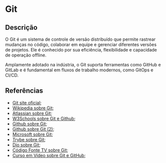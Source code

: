 # Git


## Descrição

O Git é um sistema de controle de versão distribuído que permite rastrear mudanças no código, colaborar em equipe e gerenciar diferentes versões de projetos. Ele é conhecido por sua eficiência, flexibilidade e capacidade de operação offline.

Amplamente adotado na indústria, o Git suporta ferramentas como GitHub e GitLab e é fundamental em fluxos de trabalho modernos, como GitOps e CI/CD.

## Referências

- [Git site oficial](https://git-scm.com/book/en/v2/Getting-Started-What-is-Git%3F);
- [Wikipedia sobre Git](https://en.wikipedia.org/wiki/Git);
- [Atlassian sobre Git](https://www.atlassian.com/git/tutorials/what-is-git);
- [W3Schools sobre Git e Github](https://www.w3schools.com/git/git_intro.asp);
- [Github sobre Git](https://github.blog/developer-skills/programming-languages-and-frameworks/what-is-git-our-beginners-guide-to-version-control/);
- [Github sobre Git (2)](https://docs.github.com/en/get-started/using-git/about-git);
- [Microsoft sobre Git](https://learn.microsoft.com/pt-br/devops/develop/git/what-is-git);
- [Trybe sobre Git](https://blog.betrybe.com/git/);
- [Dio sobre Git](https://www.dio.me/articles/o-que-e-git-e-github-para-que-serve);
- [Código Fonte TV sobre Git](https://youtu.be/ts-H3W1uLMM?si=RUhXnS9DaJqoNHSb);
- [Curso em Vídeo sobre Git e GitHub](https://youtube.com/playlist?list=PLHz_AreHm4dm7ZULPAmadvNhH6vk9oNZA&si=M5iWOsosrFVxpgqN);